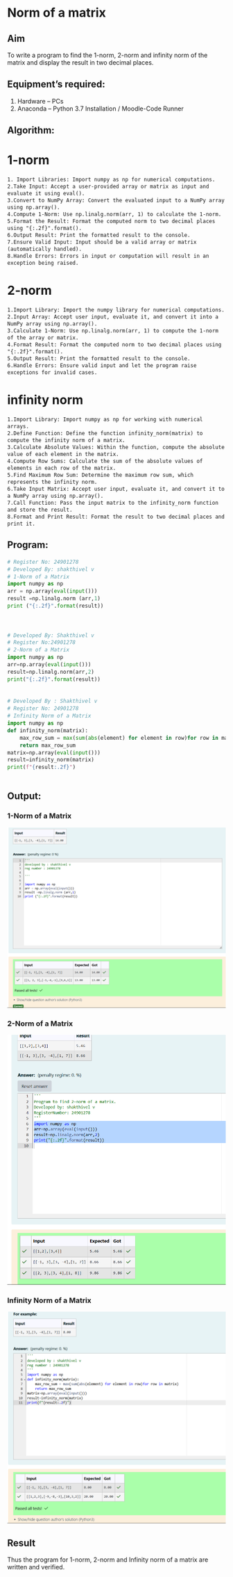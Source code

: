 # Norm of a matrix
## Aim
To write a program to find the 1-norm, 2-norm and infinity norm of the matrix and display the result in two decimal places.
## Equipment’s required:
1.	Hardware – PCs
2.	Anaconda – Python 3.7 Installation / Moodle-Code Runner
## Algorithm:
 # 1-norm
 ```
1. Import Libraries: Import numpy as np for numerical computations.
2.Take Input: Accept a user-provided array or matrix as input and evaluate it using eval().
3.Convert to NumPy Array: Convert the evaluated input to a NumPy array using np.array().
4.Compute 1-Norm: Use np.linalg.norm(arr, 1) to calculate the 1-norm.
5.Format the Result: Format the computed norm to two decimal places using "{:.2f}".format().
6.Output Result: Print the formatted result to the console.
7.Ensure Valid Input: Input should be a valid array or matrix (automatically handled).
8.Handle Errors: Errors in input or computation will result in an exception being raised.
```
# 2-norm
```
1.Import Library: Import the numpy library for numerical computations.
2.Input Array: Accept user input, evaluate it, and convert it into a NumPy array using np.array().
3.Calculate 1-Norm: Use np.linalg.norm(arr, 1) to compute the 1-norm of the array or matrix.
4.Format Result: Format the computed norm to two decimal places using "{:.2f}".format().
5.Output Result: Print the formatted result to the console.
6.Handle Errors: Ensure valid input and let the program raise exceptions for invalid cases.
```
# infinity norm
```
1.Import Library: Import numpy as np for working with numerical arrays.
2.Define Function: Define the function infinity_norm(matrix) to compute the infinity norm of a matrix.
3.Calculate Absolute Values: Within the function, compute the absolute value of each element in the matrix.
4.Compute Row Sums: Calculate the sum of the absolute values of elements in each row of the matrix.
5.Find Maximum Row Sum: Determine the maximum row sum, which represents the infinity norm.
6.Take Input Matrix: Accept user input, evaluate it, and convert it to a NumPy array using np.array().
7.Call Function: Pass the input matrix to the infinity_norm function and store the result.
8.Format and Print Result: Format the result to two decimal places and print it.
```



## Program:
```Python
# Register No: 24901278
# Developed By: shakthivel v
# 1-Norm of a Matrix
import numpy as np
arr = np.array(eval(input()))
result =np.linalg.norm (arr,1)
print ("{:.2f}".format(result))



# Developed By: Shakthivel v
# Register No:24901278
# 2-Norm of a Matrix
import numpy as np
arr=np.array(eval(input()))
result=np.linalg.norm(arr,2)
print("{:.2f}".format(result))


# Developed By : Shakthivel v
# Register No: 24901278
# Infinity Norm of a Matrix
import numpy as np
def infinity_norm(matrix):
    max_row_sum = max(sum(abs(element) for element in row)for row in matrix)
    return max_row_sum
matrix=np.array(eval(input()))
result=infinity_norm(matrix)
print(f"{result:.2f}")



```
## Output:
### 1-Norm of a Matrix

![alt text](<Screenshot 2024-12-06 231252.png>)


### 2-Norm of a Matrix
![alt text](<Screenshot 2024-12-06 231427.png>)

### Infinity Norm of a Matrix
![alt text](<Screenshot 2024-12-06 231452.png>)

## Result
Thus the program for 1-norm, 2-norm and Infinity norm of a matrix are written and verified.
